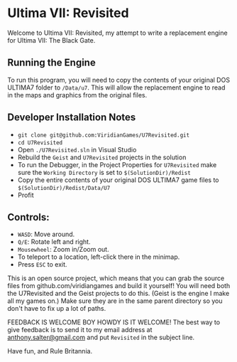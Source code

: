 # Ultima VII: Revisited

Welcome to Ultima VII: Revisited, my attempt to write a replacement engine for Ultima VII: The Black Gate.

## Running the Engine

To run this program, you will need to copy the contents of your original DOS ULTIMA7 folder to `/Data/u7`.  This will allow the replacement engine to read in the maps and graphics from the original files.

## Developer Installation Notes

- `git clone git@github.com:ViridianGames/U7Revisited.git`
- `cd U7Revisited`
- Open `./U7Revisited.sln` in Visual Studio
- Rebuild the `Geist` and `U7Revisited` projects in the solution
- To run the Debugger, in the Project Properties for `U7Revisited` make sure the `Working Directory` is set to `$(SolutionDir)/Redist`
- Copy the entire contents of your original DOS ULTIMA7 game files to `$(SolutionDir)/Redist/Data/U7`
- Profit

## Controls:

- `WASD`:  Move around.
- `Q/E`:  Rotate left and right.
- `Mousewheel`:  Zoom in/Zoom out.
- To teleport to a location, left-click there in the minimap.
- Press `ESC` to exit.

This is an open source project, which means that you can grab the source files from github.com/viridiangames and build it yourself!  You will need both the U7Revisited and the Geist projects to do this.  (Geist is the engine I make all my games on.)  Make sure they are in the same parent directory so you don't have to fix up a lot of paths.

FEEDBACK IS WELCOME BOY HOWDY IS IT WELCOME!  The best way to give feedback is to send it to my email address at anthony.salter@gmail.com and put `Revisited` in the subject line.

Have fun, and Rule Britannia.
